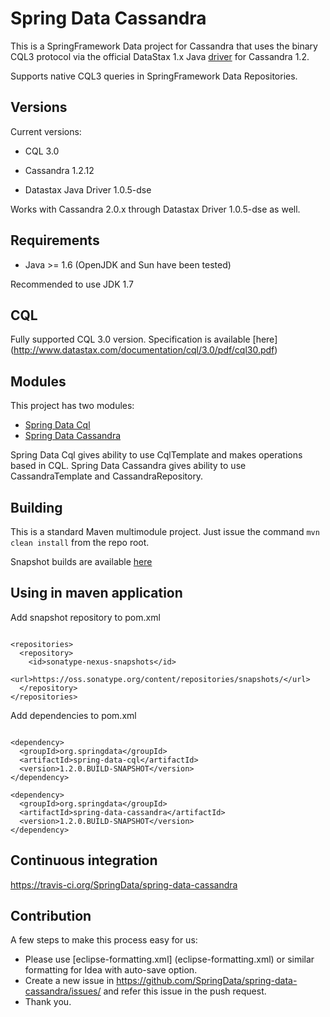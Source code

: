 Spring Data Cassandra
=====================

This is a SpringFramework Data project for Cassandra that uses the binary CQL3 protocol via
the official DataStax 1.x Java [driver](https://github.com/datastax/java-driver) for Cassandra 1.2.

Supports native CQL3 queries in SpringFramework Data Repositories.

Versions
--------

Current versions:

 - CQL 3.0

 - Cassandra 1.2.12

 - Datastax Java Driver 1.0.5-dse

Works with Cassandra 2.0.x through Datastax Driver 1.0.5-dse as well.

Requirements
--------

  - Java >= 1.6 (OpenJDK and Sun have been tested)

Recommended to use JDK 1.7

CQL
--------

Fully supported CQL 3.0 version. Specification is available [here] (http://www.datastax.com/documentation/cql/3.0/pdf/cql30.pdf)

Modules
--------

This project has two modules:
 - [Spring Data Cql](cql)
 - [Spring Data Cassandra](cassandra)

Spring Data Cql gives ability to use CqlTemplate and makes operations based in CQL.
Spring Data Cassandra gives ability to use CassandraTemplate and CassandraRepository. 

Building
--------
This is a standard Maven multimodule project.  Just issue the command `mvn clean install` from the repo root.

Snapshot builds are available [here](https://oss.sonatype.org/index.html#nexus-search;quick~org.springdata)

Using in maven application
-------

Add snapshot repository to pom.xml

```

<repositories>
  <repository>
    <id>sonatype-nexus-snapshots</id>
    <url>https://oss.sonatype.org/content/repositories/snapshots/</url>
  </repository>
</repositories>

```

Add dependencies to pom.xml

```

<dependency>
  <groupId>org.springdata</groupId>
  <artifactId>spring-data-cql</artifactId>
  <version>1.2.0.BUILD-SNAPSHOT</version>
</dependency>

<dependency>
  <groupId>org.springdata</groupId>
  <artifactId>spring-data-cassandra</artifactId>
  <version>1.2.0.BUILD-SNAPSHOT</version>
</dependency>

```


Continuous integration
--------
https://travis-ci.org/SpringData/spring-data-cassandra


Contribution
--------

A few steps to make this process easy for us:

 - Please use [eclipse-formatting.xml] (eclipse-formatting.xml) or similar formatting for Idea with auto-save option.
 - Create a new issue in https://github.com/SpringData/spring-data-cassandra/issues/ and refer this issue in the push request.
 - Thank you.

